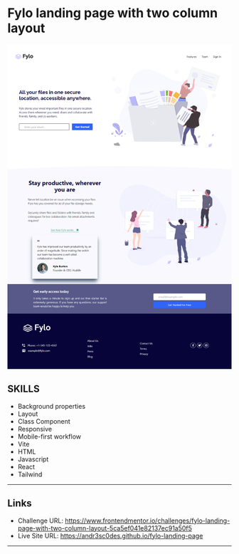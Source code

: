 # Fylo landing page with two column layout

![Fylo landing page with two column layout](./results/portfolio_25.png)

## SKILLS

- Background properties
- Layout
- Class Component
- Responsive
- Mobile-first workflow
- Vite
- HTML
- Javascript
- React
- Tailwind

---
## Links

- Challenge URL: https://www.frontendmentor.io/challenges/fylo-landing-page-with-two-column-layout-5ca5ef041e82137ec91a50f5
- Live Site URL: https://andr3sc0des.github.io/fylo-landing-page

---